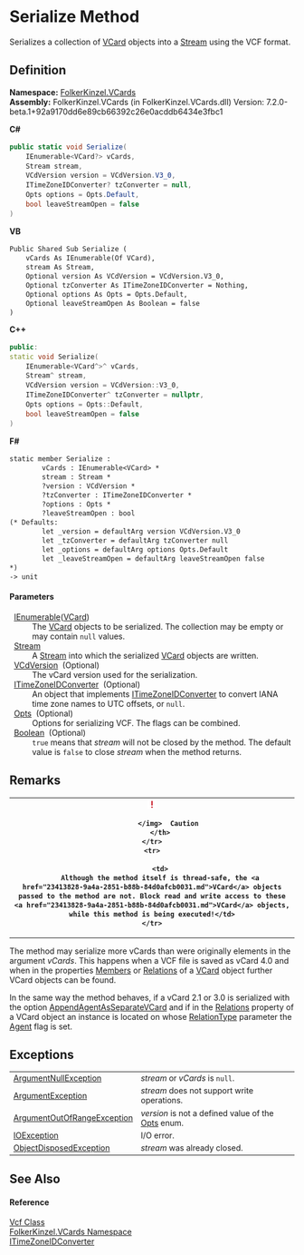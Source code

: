 # Serialize Method


Serializes a collection of <a href="23413828-9a4a-2851-b88b-84d0afcb0031.md">VCard</a> objects into a <a href="https://learn.microsoft.com/dotnet/api/system.io.stream" target="_blank" rel="noopener noreferrer">Stream</a> using the VCF format.



## Definition
**Namespace:** <a href="67dce261-ab8f-dd0a-4c0c-bc2633c1719e.md">FolkerKinzel.VCards</a>  
**Assembly:** FolkerKinzel.VCards (in FolkerKinzel.VCards.dll) Version: 7.2.0-beta.1+92a9170dd6e89cb66392c26e0acddb6434e3fbc1

**C#**
``` C#
public static void Serialize(
	IEnumerable<VCard?> vCards,
	Stream stream,
	VCdVersion version = VCdVersion.V3_0,
	ITimeZoneIDConverter? tzConverter = null,
	Opts options = Opts.Default,
	bool leaveStreamOpen = false
)
```
**VB**
``` VB
Public Shared Sub Serialize ( 
	vCards As IEnumerable(Of VCard),
	stream As Stream,
	Optional version As VCdVersion = VCdVersion.V3_0,
	Optional tzConverter As ITimeZoneIDConverter = Nothing,
	Optional options As Opts = Opts.Default,
	Optional leaveStreamOpen As Boolean = false
)
```
**C++**
``` C++
public:
static void Serialize(
	IEnumerable<VCard^>^ vCards, 
	Stream^ stream, 
	VCdVersion version = VCdVersion::V3_0, 
	ITimeZoneIDConverter^ tzConverter = nullptr, 
	Opts options = Opts::Default, 
	bool leaveStreamOpen = false
)
```
**F#**
``` F#
static member Serialize : 
        vCards : IEnumerable<VCard> * 
        stream : Stream * 
        ?version : VCdVersion * 
        ?tzConverter : ITimeZoneIDConverter * 
        ?options : Opts * 
        ?leaveStreamOpen : bool 
(* Defaults:
        let _version = defaultArg version VCdVersion.V3_0
        let _tzConverter = defaultArg tzConverter null
        let _options = defaultArg options Opts.Default
        let _leaveStreamOpen = defaultArg leaveStreamOpen false
*)
-> unit 
```



#### Parameters
<dl><dt>  <a href="https://learn.microsoft.com/dotnet/api/system.collections.generic.ienumerable-1" target="_blank" rel="noopener noreferrer">IEnumerable</a>(<a href="23413828-9a4a-2851-b88b-84d0afcb0031.md">VCard</a>)</dt><dd>The <a href="23413828-9a4a-2851-b88b-84d0afcb0031.md">VCard</a> objects to be serialized. The collection may be empty or may contain <code>null</code> values.</dd><dt>  <a href="https://learn.microsoft.com/dotnet/api/system.io.stream" target="_blank" rel="noopener noreferrer">Stream</a></dt><dd>A <a href="https://learn.microsoft.com/dotnet/api/system.io.stream" target="_blank" rel="noopener noreferrer">Stream</a> into which the serialized <a href="23413828-9a4a-2851-b88b-84d0afcb0031.md">VCard</a> objects are written.</dd><dt>  <a href="ac9fdf40-2b0d-b8c5-e766-f1a99a67bfbc.md">VCdVersion</a>  (Optional)</dt><dd>The vCard version used for the serialization.</dd><dt>  <a href="447e2c96-b59d-3811-0458-087d1a02e115.md">ITimeZoneIDConverter</a>  (Optional)</dt><dd>An object that implements <a href="447e2c96-b59d-3811-0458-087d1a02e115.md">ITimeZoneIDConverter</a> to convert IANA time zone names to UTC offsets, or <code>null</code>.</dd><dt>  <a href="30bedfe8-6ddb-6b4e-f5cf-c3f361041435.md">Opts</a>  (Optional)</dt><dd>Options for serializing VCF. The flags can be combined.</dd><dt>  <a href="https://learn.microsoft.com/dotnet/api/system.boolean" target="_blank" rel="noopener noreferrer">Boolean</a>  (Optional)</dt><dd><code>true</code> means that <em>stream</em> will not be closed by the method. The default value is <code>false</code> to close <em>stream</em> when the method returns.</dd></dl>

## Remarks



<table>
	<tr>
		<th>
			<img src="media/AlertCaution.png" alt="Caution note">
				
			</img>  Caution
		</th>
	</tr>
	<tr>
		
		<td>
		Although the method itself is thread-safe, the <a href="23413828-9a4a-2851-b88b-84d0afcb0031.md">VCard</a> objects passed to the method are not. Block read and write access to these <a href="23413828-9a4a-2851-b88b-84d0afcb0031.md">VCard</a> objects, while this method is being executed!</td>
	</tr>
</table>




The method may serialize more vCards than were originally elements in the argument *vCards*. This happens when a VCF file is saved as vCard 4.0 and when in the properties <a href="ed536746-8d78-03fa-a6c8-94cc04b1e3c0.md">Members</a> or <a href="dd88778d-2741-7f5e-33a2-1ce764d4da37.md">Relations</a> of a <a href="23413828-9a4a-2851-b88b-84d0afcb0031.md">VCard</a> object further VCard objects can be found.

In the same way the method behaves, if a vCard 2.1 or 3.0 is serialized with the option <a href="30bedfe8-6ddb-6b4e-f5cf-c3f361041435.md">AppendAgentAsSeparateVCard</a> and if in the <a href="dd88778d-2741-7f5e-33a2-1ce764d4da37.md">Relations</a> property of a VCard object an instance is located on whose <a href="fba31b41-e58c-47a2-bcfe-7564f70fe925.md">RelationType</a> parameter the <a href="24962d56-7682-a911-fce4-83f1295edc39.md">Agent</a> flag is set.


## Exceptions
<table>
<tr>
<td><a href="https://learn.microsoft.com/dotnet/api/system.argumentnullexception" target="_blank" rel="noopener noreferrer">ArgumentNullException</a></td>
<td><em>stream</em> or <em>vCards</em> is <code>null</code>.</td></tr>
<tr>
<td><a href="https://learn.microsoft.com/dotnet/api/system.argumentexception" target="_blank" rel="noopener noreferrer">ArgumentException</a></td>
<td><em>stream</em> does not support write operations.</td></tr>
<tr>
<td><a href="https://learn.microsoft.com/dotnet/api/system.argumentoutofrangeexception" target="_blank" rel="noopener noreferrer">ArgumentOutOfRangeException</a></td>
<td><em>version</em> is not a defined value of the <a href="30bedfe8-6ddb-6b4e-f5cf-c3f361041435.md">Opts</a> enum.</td></tr>
<tr>
<td><a href="https://learn.microsoft.com/dotnet/api/system.io.ioexception" target="_blank" rel="noopener noreferrer">IOException</a></td>
<td>I/O error.</td></tr>
<tr>
<td><a href="https://learn.microsoft.com/dotnet/api/system.objectdisposedexception" target="_blank" rel="noopener noreferrer">ObjectDisposedException</a></td>
<td><em>stream</em> was already closed.</td></tr>
</table>

## See Also


#### Reference
<a href="776cc866-d81c-94ea-6b2e-9256ed03ad3b.md">Vcf Class</a>  
<a href="67dce261-ab8f-dd0a-4c0c-bc2633c1719e.md">FolkerKinzel.VCards Namespace</a>  
<a href="447e2c96-b59d-3811-0458-087d1a02e115.md">ITimeZoneIDConverter</a>  
